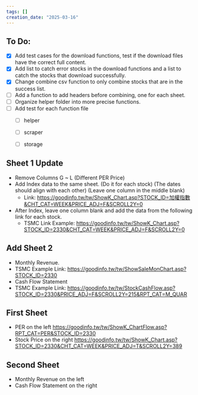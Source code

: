 ```yaml
---
tags: []
creation_date: "2025-03-16"
---
```


## To Do:
- [x] Add test cases for the download functions, test if the download files have the correct full content.
- [x] Add list to catch error stocks in the download functions and a list to catch the stocks that download successfully.
- [x] Change combine csv function to only combine stocks that are in the success list.
- [ ] Add a function to add headers before combining, one for each sheet.
- [ ] Organize helper folder into more precise functions.
- [ ] Add test for each function file
    - [ ] helper
    - [ ] scraper
    - [ ] storage


## Sheet 1 Update
- Remove Columns G ~ L (Different PER Price)
- Add Index data to the same sheet. (Do it for each stock) (The dates should align with each other) (Leave one column in the middle blank)
    - Link: https://goodinfo.tw/tw/ShowK_Chart.asp?STOCK_ID=加權指數&CHT_CAT=WEEK&PRICE_ADJ=F&SCROLL2Y=0 
- After Index, leave one column blank and add the data from the following link for each stock. 
    - TSMC Link Example: https://goodinfo.tw/tw/ShowK_Chart.asp?STOCK_ID=2330&CHT_CAT=WEEK&PRICE_ADJ=F&SCROLL2Y=0

## Add Sheet 2
- Monthly Revenue.
- TSMC Example Link: https://goodinfo.tw/tw/ShowSaleMonChart.asp?STOCK_ID=2330
- Cash Flow Statement
- TSMC Example Link: https://goodinfo.tw/tw/StockCashFlow.asp?STOCK_ID=2330&PRICE_ADJ=F&SCROLL2Y=215&RPT_CAT=M_QUAR


## First Sheet
- PER on the left
    https://goodinfo.tw/tw/ShowK_ChartFlow.asp?RPT_CAT=PER&STOCK_ID=2330
- Stock Price on the right
    https://goodinfo.tw/tw/ShowK_Chart.asp?STOCK_ID=2330&CHT_CAT=WEEK&PRICE_ADJ=T&SCROLL2Y=389

## Second Sheet
- Monthly Revenue on the left
- Cash Flow Statement on the right

